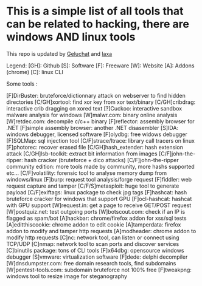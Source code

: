 # This is a simple list of all tools that can be related to hacking, there are windows AND linux tools

This repo is updated by [Geluchat](https://github.com/bat86) and [laxa](https://github.com/Laxa)

Legend:
[GH]: Github
[S]: Software
[F]: Freeware
[W]: Website
[A]: Addons (chrome)
[C]: linux CLI

Some tools :

[F]DirBuster: bruteforce/dictionnary attack on webserver to find hidden directories
[C/GH]xortool: find xor key from xor text/binary
[C/GH]cribdrag: interactive crib dragging on xored text
[?]Cuckoo: interactive sandbox malware analysis for windows
[W]malwr.com: binary online analysis
[W]retdec.com: decompile c/c++ binary
[F]reflector: assembly browser for .NET
[F]simple assembly browser: another .NET disasembler
[S]IDA: windows debugger, licensed software
[F]olydbg: free widows debugger
[F]SQLMap: sql injection tool
[C/F]strace/ltrace: library call tracers on linux
[F]photorec: recover erased file
[C/GH]hash_extender: hash extension attack
[C/GH]lsb-toolkit: extract bit information from images
[C/F]john-the-ripper: hash cracker (bruteforce + dico attacks)
[C/F]john-the-ripper community edition: more tools made by community, more hashs supported etc...
[C/F]volatility: forensic tool to analyse memory dump from windows/linux
[F]burp: request tool analysis/forge request
[F]fiddler: web request capture and tamper
[C/F/S]metasploit: huge tool to generate payload
[C/F]exiftags: linux package to check jpg tags
[F]hashcat: hash bruteforce cracker for windows that support GPU
[F]ocl-hashcat: hashcat with GPU support
[W]request.in: get a page to receive GET/POST request
[W]postquiz.net: test outgoing ports
[W]botscout.com: check if an IP is flagged as spam/bot
[A]hackbar: chrome/firefox addon for xss/sql tests
[A]editthiscookie: chrome addon to edit cookie
[A]tamperdata: firefox addon to modify and tamper http requests
[A]modheader: chrome addon to modify http requests
[C]nc: network tool, can listen or connect using TCP/UDP
[C]nmap: network tool to scan ports and discover services
[C]binutils package: tons of CLI tools
[F]x64dbg: opensource windows debugger
[S]vmware: virtualization software
[F]dede: delphi decompiler
[W]dnsdumpster.com: free domain research tools, find subdomains
[W]pentest-tools.com: subdomain bruteforce not 100% free
[F]tweakpng: windows tool to resize image for steganography
